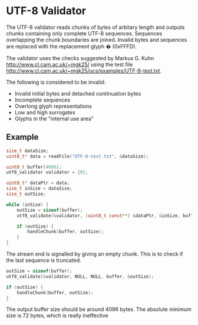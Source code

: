 UTF-8 Validator
===============

The UTF-8 validator reads chunks of bytes of arbitary length and outputs
chunks containing only complete UTF-8 sequences. Sequences overlapping the
chunk boundaries are joined. Invalid bytes and sequences are replaced with
the replacement glyph � (0xFFFD).

The validator uses the checks suggested by Markus G. Kuhn
<http://www.cl.cam.ac.uk/~mgk25/> using the test file
<http://www.cl.cam.ac.uk/~mgk25/ucs/examples/UTF-8-test.txt>.

The following is considered to be invalid:

- Invalid initial bytes and detached continuation bytes
- Incomplete sequences
- Overlong glyph representations
- Low and high surrogates
- Glyphs in the "internal use area"

## Example

```c
size_t dataSize;
uint8_t* data = readFile("UTF-8-test.txt", &dataSize);

uint8_t buffer[4096];
utf8_validator validator = {0};

uint8_t* dataPtr = data;
size_t inSize = dataSize;
size_t outSize;

while (inSize) {
    outSize = sizeof(buffer);
    utf8_validate(&validator, (uint8_t const**) &dataPtr, &inSize, buffer, &outSize);

    if (outSize) {
        handleChunk(buffer, outSize);
    }
}
```

The stream end is signalled by giving an empty chunk. This is to check if
the last sequence is truncated.

```c
outSize = sizeof(buffer);
utf8_validate(&validator, NULL, NULL, buffer, &outSize);

if (outSize) {
    handleChunk(buffer, outSize);
}
```

The output buffer size should be around 4096 bytes. The absolute minimum size
is 72 bytes, which is really ineffective
